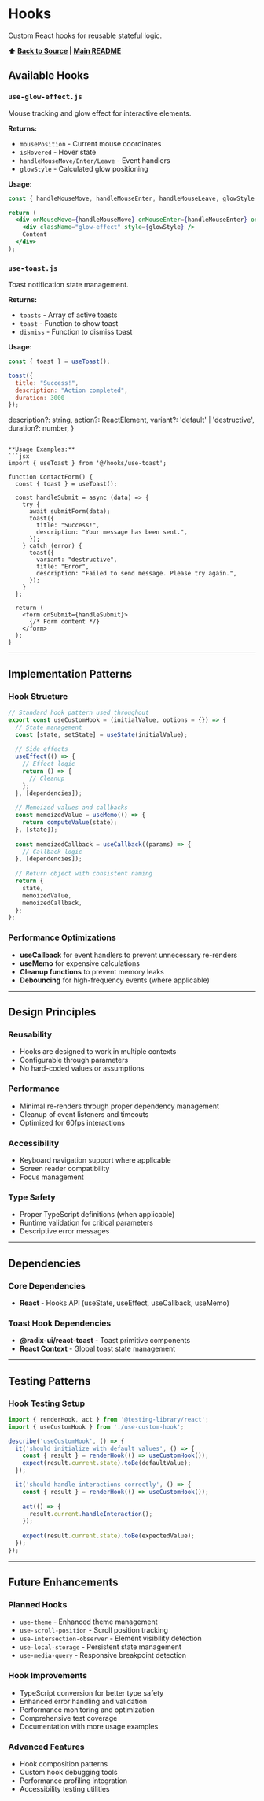 # Hooks

Custom React hooks for reusable stateful logic.

**⬆️ [Back to Source](../README.md) | [Main README](../../README.md)**

## Available Hooks

### `use-glow-effect.js`
Mouse tracking and glow effect for interactive elements.

**Returns:**
- `mousePosition` - Current mouse coordinates
- `isHovered` - Hover state
- `handleMouseMove/Enter/Leave` - Event handlers
- `glowStyle` - Calculated glow positioning

**Usage:**
```jsx
const { handleMouseMove, handleMouseEnter, handleMouseLeave, glowStyle } = useGlowEffect();

return (
  <div onMouseMove={handleMouseMove} onMouseEnter={handleMouseEnter} onMouseLeave={handleMouseLeave}>
    <div className="glow-effect" style={glowStyle} />
    Content
  </div>
);
```

### `use-toast.js`
Toast notification state management.

**Returns:**
- `toasts` - Array of active toasts
- `toast` - Function to show toast
- `dismiss` - Function to dismiss toast

**Usage:**
```jsx
const { toast } = useToast();

toast({
  title: "Success!",
  description: "Action completed",
  duration: 3000
});
```
  description?: string,
  action?: ReactElement,
  variant?: 'default' | 'destructive',
  duration?: number,
}
```

**Usage Examples:**
```jsx
import { useToast } from '@/hooks/use-toast';

function ContactForm() {
  const { toast } = useToast();

  const handleSubmit = async (data) => {
    try {
      await submitForm(data);
      toast({
        title: "Success!",
        description: "Your message has been sent.",
      });
    } catch (error) {
      toast({
        variant: "destructive",
        title: "Error",
        description: "Failed to send message. Please try again.",
      });
    }
  };

  return (
    <form onSubmit={handleSubmit}>
      {/* Form content */}
    </form>
  );
}
```

---

## Implementation Patterns

### Hook Structure
```javascript
// Standard hook pattern used throughout
export const useCustomHook = (initialValue, options = {}) => {
  // State management
  const [state, setState] = useState(initialValue);
  
  // Side effects
  useEffect(() => {
    // Effect logic
    return () => {
      // Cleanup
    };
  }, [dependencies]);
  
  // Memoized values and callbacks
  const memoizedValue = useMemo(() => {
    return computeValue(state);
  }, [state]);
  
  const memoizedCallback = useCallback((params) => {
    // Callback logic
  }, [dependencies]);
  
  // Return object with consistent naming
  return {
    state,
    memoizedValue,
    memoizedCallback,
  };
};
```

### Performance Optimizations
- **useCallback** for event handlers to prevent unnecessary re-renders
- **useMemo** for expensive calculations
- **Cleanup functions** to prevent memory leaks
- **Debouncing** for high-frequency events (where applicable)

---

## Design Principles

### Reusability
- Hooks are designed to work in multiple contexts
- Configurable through parameters
- No hard-coded values or assumptions

### Performance
- Minimal re-renders through proper dependency management
- Cleanup of event listeners and timeouts
- Optimized for 60fps interactions

### Accessibility
- Keyboard navigation support where applicable
- Screen reader compatibility
- Focus management

### Type Safety
- Proper TypeScript definitions (when applicable)
- Runtime validation for critical parameters
- Descriptive error messages

---

## Dependencies

### Core Dependencies
- **React** - Hooks API (useState, useEffect, useCallback, useMemo)

### Toast Hook Dependencies
- **@radix-ui/react-toast** - Toast primitive components
- **React Context** - Global toast state management

---

## Testing Patterns

### Hook Testing Setup
```javascript
import { renderHook, act } from '@testing-library/react';
import { useCustomHook } from './use-custom-hook';

describe('useCustomHook', () => {
  it('should initialize with default values', () => {
    const { result } = renderHook(() => useCustomHook());
    expect(result.current.state).toBe(defaultValue);
  });

  it('should handle interactions correctly', () => {
    const { result } = renderHook(() => useCustomHook());
    
    act(() => {
      result.current.handleInteraction();
    });
    
    expect(result.current.state).toBe(expectedValue);
  });
});
```

---

## Future Enhancements

### Planned Hooks
- `use-theme` - Enhanced theme management
- `use-scroll-position` - Scroll position tracking
- `use-intersection-observer` - Element visibility detection
- `use-local-storage` - Persistent state management
- `use-media-query` - Responsive breakpoint detection

### Hook Improvements
- TypeScript conversion for better type safety
- Enhanced error handling and validation
- Performance monitoring and optimization
- Comprehensive test coverage
- Documentation with more usage examples

### Advanced Features
- Hook composition patterns
- Custom hook debugging tools
- Performance profiling integration
- Accessibility testing utilities
